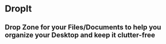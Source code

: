 # DropIt

## Drop Zone for your Files/Documents to help you organize your Desktop and keep it clutter-free
